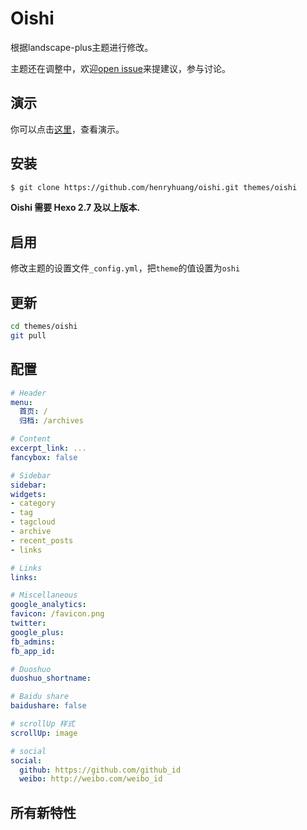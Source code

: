 # Oishi

根据landscape-plus主题进行修改。

主题还在调整中，欢迎[open issue](https://github.com/xiangming/landscape-plus/issues/new)来提建议，参与讨论。

## 演示

你可以点击[这里](http://www.cnhalo.com/)，查看演示。

## 安装

``` bash
$ git clone https://github.com/henryhuang/oishi.git themes/oishi
```
**Oishi 需要 Hexo 2.7 及以上版本.**

## 启用

修改主题的设置文件`_config.yml`，把`theme`的值设置为`oshi`

## 更新

``` bash
cd themes/oishi
git pull
```

## 配置

```yml
# Header
menu:
  首页: /
  归档: /archives

# Content
excerpt_link: ...
fancybox: false

# Sidebar
sidebar: 
widgets:
- category
- tag
- tagcloud
- archive
- recent_posts
- links

# Links
links:

# Miscellaneous
google_analytics:
favicon: /favicon.png
twitter:
google_plus:
fb_admins: 
fb_app_id:

# Duoshuo
duoshuo_shortname: 

# Baidu share
baidushare: false

# scrollUp 样式
scrollUp: image

# social
social:
  github: https://github.com/github_id
  weibo: http://weibo.com/weibo_id
```

## 所有新特性